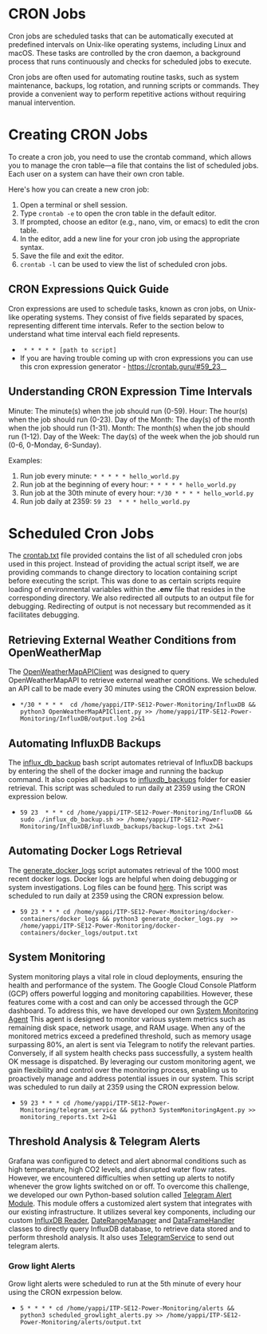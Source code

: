 # CRON Jobs
Cron jobs are scheduled tasks that can be automatically executed at predefined intervals on Unix-like operating systems, including Linux and macOS. These tasks are controlled by the cron daemon, a background process that runs continuously and checks for scheduled jobs to execute.

Cron jobs are often used for automating routine tasks, such as system maintenance, backups, log rotation, and running scripts or commands. They provide a convenient way to perform repetitive actions without requiring manual intervention.

# Creating CRON Jobs
To create a cron job, you need to use the crontab command, which allows you to manage the cron table—a file that contains the list of scheduled jobs. Each user on a system can have their own cron table.

Here's how you can create a new cron job:
1. Open a terminal or shell session.
2. Type ``crontab -e`` to open the cron table in the default editor.
3. If prompted, choose an editor (e.g., nano, vim, or emacs) to edit the cron table.
4. In the editor, add a new line for your cron job using the appropriate syntax.
5. Save the file and exit the editor.
6. ``crontab -l`` can be used to view the list of scheduled cron jobs.

## CRON Expressions Quick Guide
Cron expressions are used to schedule tasks, known as cron jobs, on Unix-like operating systems. They consist of five fields separated by spaces, representing different time intervals. Refer to the section below to understand what time interval each field represents. 
* `` * * * * * [path to script]``
* If you are having trouble coming up with cron expressions you can use this cron expression generator - https://crontab.guru/#59_23_*_*

## Understanding CRON Expression Time Intervals 
Minute: The minute(s) when the job should run (0-59).
Hour: The hour(s) when the job should run (0-23).
Day of the Month: The day(s) of the month when the job should run (1-31).
Month: The month(s) when the job should run (1-12).
Day of the Week: The day(s) of the week when the job should run (0-6, 0-Monday, 6-Sunday).

Examples:
1. Run job every minute: ``* * * * * hello_world.py``
2. Run job at the beginning of every hour: ``* * * * * hello_world.py``
3. Run job at the 30th minute of every hour: ``*/30 * * * * hello_world.py``
4. Run job daily at 2359: ``59 23  * * * hello_world.py``

# Scheduled Cron Jobs
The [crontab.txt](crontab.txt) file provided contains the list of all scheduled cron jobs used in this project. Instead of providing the actual script itself, we are providing commands to change directory to location containing script before executing the script. This was done to as certain scripts require loading of environmental variables within the **.env** file that resides in the corresponding directory. We also redirected all outputs to an output file for debugging. Redirecting of output is not necessary but recommended as it facilitates debugging.

## Retrieving External Weather Conditions from OpenWeatherMap 
The [OpenWeatherMapAPIClient](../InfluxDB/OpenWeatherMapAPIClient.py) was designed to query OpenWeatherMapAPI to retrieve external weather conditions. We scheduled an API call to be made every 30 minutes using the CRON expression below. 
* ``*/30 * * * *  cd /home/yappi/ITP-SE12-Power-Monitoring/InfluxDB && python3 OpenWeatherMapAPIClient.py >> /home/yappi/ITP-SE12-Power-Monitoring/InfluxDB/output.log 2>&1``

## Automating InfluxDB Backups
The [influx_db_backup](../InfluxDB/influx_db_backup.sh) bash script automates retrieval of InfluxDB backups by entering the shell of the docker image and running the backup command. It also copies all backups to [influxdb_backups](../InfluxDB/influxdb_backups) folder for easier retrieval. This script was scheduled to run daily at 2359 using the CRON expression below.
* ``59 23  * * * cd /home/yappi/ITP-SE12-Power-Monitoring/InfluxDB && sudo ./influx_db_backup.sh >> /home/yappi/ITP-SE12-Power-Monitoring/InfluxDB/influxdb_backups/backup-logs.txt 2>&1``

## Automating Docker Logs Retrieval
The [generate_docker_logs](../docker-containers/docker_logs/generate_docker_logs.py) script automates retrieval of the 1000 most recent docker logs. Docker logs are helpful when doing debugging or system investigations. Log files can be found [here](../docker-containers/docker_logs). This script was scheduled to run daily at 2359 using the CRON expression below. 
* ``59 23 * * * cd /home/yappi/ITP-SE12-Power-Monitoring/docker-containers/docker_logs && python3 generate_docker_logs.py  >> /home/yappi/ITP-SE12-Power-Monitoring/docker-containers/docker_logs/output.txt``

## System Monitoring
System monitoring plays a vital role in cloud deployments, ensuring the health and performance of the system. The Google Cloud Console Platform (GCP) offers powerful logging and monitoring capabilities. However, these features come with a cost and can only be accessed through the GCP dashboard. To address this, we have developed our own  [System Monitoring Agent](../telegram_service/SystemMonitoringAgent.py) This agent is designed to monitor various system metrics such as remaining disk space, network usage, and RAM usage. When any of the monitored metrics exceed a predefined threshold, such as memory usage surpassing 80%, an alert is sent via Telegram to notify the relevant parties. Conversely, if all system health checks pass successfully, a system health OK message is dispatched. By leveraging our custom monitoring agent, we gain flexibility and control over the monitoring process, enabling us to proactively manage and address potential issues in our system. This script was scheduled to run daily at 2359 using the CRON expression below.
* ``59 23 * * * cd /home/yappi/ITP-SE12-Power-Monitoring/telegram_service && python3 SystemMonitoringAgent.py >> monitoring_reports.txt 2>&1``

## Threshold Analysis & Telegram Alerts
Grafana was configured to detect and alert abnormal conditions such as high temperature, high CO2 levels, and disrupted water flow rates. However, we encountered difficulties when setting up alerts to notify whenever the grow lights switched on or off. To overcome this challenge, we developed our own Python-based solution called [Telegram Alert Module](../alerts/TelegramAlertModule.py). This module offers a customized alert system that integrates with our existing infrastructure. It utilizes several key components, including our custom [InfluxDB Reader](../InfluxDB/InfluxDBReader.py), [DateRangeManager](../InfluxDB/DateRangeManager.py) and [DataFrameHandler](../InfluxDB/InfluxDBDataFrameHandler.py) classes to directly query InfluxDB database, to retrieve data stored and to perform threshold analysis. It also uses [TelegramService](../telegram_service/TelegramService.py) to send out telegram alerts. 

###  Grow light Alerts 
Grow light alerts were scheduled to run at the 5th minute of every hour using the CRON exrpession below. 
* ``5 * * * * cd /home/yappi/ITP-SE12-Power-Monitoring/alerts && python3 scheduled_growlight_alerts.py >> /home/yappi/ITP-SE12-Power-Monitoring/alerts/output.txt``
